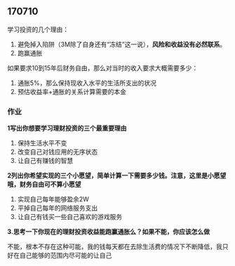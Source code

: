 ## 170710
学习投资的几个理由：

1. 避免掉入陷阱（3M除了自身还有“冻结”这一说），**风险和收益没有必然联系**。
2. 跑赢通胀


如果要求10到15年后财务自由，那么对当时的收入要求大概需要多少：

1. 通胀5%，那么保持现收入水平的生活所支出的状况
2. 预估收益率+通胀的关系计算需要的本金



### 作业

**1写出你想要学习理财投资的三个最重要理由**

1. 保持生活水平不变
2. 改变自己对钱应用的无序状态
3. 让自己有赚钱的智慧

**2列出你希望实现的三个小愿望，简单计算一下需要多少钱。注意，这里是小愿望哦，财务自由可不算小愿望**

1. 实现自己每年能够盈余2W
2. 平掉自己每年的网络服务支出
3. 让自己有钱买一些自己喜欢的游戏服务

**3.思考一下你现在的理财投资收益能跑赢通胀么？如果不能，你应该怎么做**

不能，根本不存在这种可能，我的钱每天都在去除生活费的情况下不断降低，我只好在自己能够的范围内尽可能的让自己


